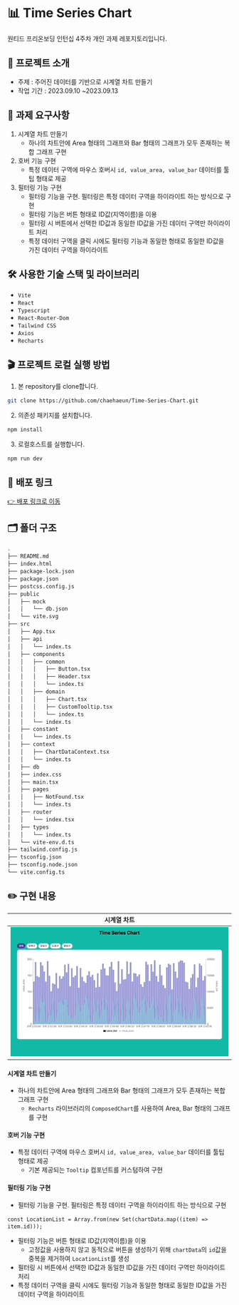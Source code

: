# 📊 Time Series Chart

원티드 프리온보딩 인턴십 4주차 개인 과제 레포지토리입니다.

## 🎯 프로젝트 소개

- 주제 : 주어진 데이터를 기반으로 시계열 차트 만들기
- 작업 기간 : 2023.09.10 ~2023.09.13

## 📝 과제 요구사항

1. 시계열 차트 만들기
   - 하나의 차트안에 Area 형태의 그래프와 Bar 형태의 그래프가 모두 존재하는 복합 그래프 구현
2. 호버 기능 구현
   - 특정 데이터 구역에 마우스 호버시 `id, value_area, value_bar` 데이터를 툴팁 형태로 제공
3. 필터링 기능 구현
   - 필터링 기능을 구현. 필터링은 특정 데이터 구역을 하이라이트 하는 방식으로 구현
   - 필터링 기능은 버튼 형태로 ID값(지역이름)을 이용
   - 필터링 시 버튼에서 선택한 ID값과 동일한 ID값을 가진 데이터 구역만 하이라이트 처리
   - 특정 데이터 구역을 클릭 시에도 필터링 기능과 동일한 형태로 동일한 ID값을 가진 데이터 구역을 하이라이트

## 🛠 사용한 기술 스택 및 라이브러리

- `Vite`
- `React`
- `Typescript`
- `React-Router-Dom`
- `Tailwind CSS`
- `Axios`
- `Recharts`

## 🎬 프로젝트 로컬 실행 방법

1. 본 repository를 clone합니다.

```bash
git clone https://github.com/chaehaeun/Time-Series-Chart.git
```

2. 의존성 패키지를 설치합니다.

```bash
npm install
```

3. 로컬호스트를 실행합니다.

```bash
npm run dev
```

## 🚀 배포 링크

[👉 배포 링크로 이동](https://time-series-chart-amber.vercel.app/)

## 🗂️ 폴더 구조

```zsh
.
├── README.md
├── index.html
├── package-lock.json
├── package.json
├── postcss.config.js
├── public
│   ├── mock
│   │   └── db.json
│   └── vite.svg
├── src
│   ├── App.tsx
│   ├── api
│   │   └── index.ts
│   ├── components
│   │   ├── common
│   │   │   ├── Button.tsx
│   │   │   ├── Header.tsx
│   │   │   └── index.ts
│   │   ├── domain
│   │   │   ├── Chart.tsx
│   │   │   ├── CustomTooltip.tsx
│   │   │   └── index.ts
│   │   └── index.ts
│   ├── constant
│   │   └── index.ts
│   ├── context
│   │   ├── ChartDataContext.tsx
│   │   └── index.ts
│   ├── db
│   ├── index.css
│   ├── main.tsx
│   ├── pages
│   │   ├── NotFound.tsx
│   │   └── index.ts
│   ├── router
│   │   └── index.tsx
│   ├── types
│   │   └── index.ts
│   └── vite-env.d.ts
├── tailwind.config.js
├── tsconfig.json
├── tsconfig.node.json
└── vite.config.ts

```

## ✏️ 구현 내용

| 시계열 차트               |
| ------------------------- |
| ![차트](./docs/chart.gif) |

#### 시계열 차트 만들기

- 하나의 차트안에 Area 형태의 그래프와 Bar 형태의 그래프가 모두 존재하는 복합 그래프 구현
  - `Recharts` 라이브러리의 `ComposedChart`를 사용하여 Area, Bar 형태의 그래프를 구현

#### 호버 기능 구현

- 특정 데이터 구역에 마우스 호버시 `id, value_area, value_bar` 데이터를 툴팁 형태로 제공
  - 기본 제공되는 `Tooltip` 컴포넌트를 커스텀하여 구현

#### 필터링 기능 구현

- 필터링 기능을 구현. 필터링은 특정 데이터 구역을 하이라이트 하는 방식으로 구현

```tsx
const LocationList = Array.from(new Set(chartData.map((item) => item.id)));
```

- 필터링 기능은 버튼 형태로 ID값(지역이름)을 이용
  - 고정값을 사용하지 않고 동적으로 버튼을 생성하기 위해 `chartData`의 `id`값을 중복을 제거하여 `LocationList`를 생성
- 필터링 시 버튼에서 선택한 ID값과 동일한 ID값을 가진 데이터 구역만 하이라이트 처리
- 특정 데이터 구역을 클릭 시에도 필터링 기능과 동일한 형태로 동일한 ID값을 가진 데이터 구역을 하이라이트

```

```

